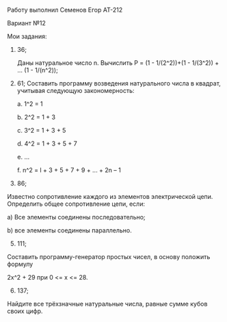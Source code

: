 Работу выполнил Семенов Егор АТ-212

Вариант №12

Мои задания: 
1) 36;

   Даны натуральное число n.
   Вычислить P = (1 - 1/(2^2))+(1 - 1/(3^2)) + ... (1 - 1/(n^2));


3) 61;
   Составить программу возведения натурального числа в квадрат, учитывая следующую закономерность:

   a. 1^2 = 1

   b. 2^2 = 1 + 3

   c. 3^2 = 1 + 3 + 5

   d. 4^2 = 1 + 3 + 5 + 7

   e. …

   f. n^2 = l + 3 + 5 + 7 + 9 + ... + 2n – 1


4) 86;

Известно сопротивление каждого из элементов электрической цепи. Определить общее сопротивление цепи, если:

a) Все элементы соединены последовательно;

b) все элементы соединены параллельно.


5) 111;

Составить программу-генератор простых чисел, в основу положить формулу

2x^2 + 29 при 0 <= x  <= 28.

6) 137;

Найдите все трёхзначные натуральные числа, равные сумме кубов своих цифр.

